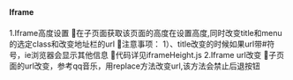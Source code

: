 ## 


#### Iframe

1.Iframe高度设置
在子页面获取该页面的高度在设置高度,同时改变title和menu的选定class和改变地址栏的url
注意事项：
1）、title改变的时候如果url带#符号，ie浏览器会显示其他信息
代码详见iframeHeight.js
2.Iframe url改变
子页面的url改变，参考qq音乐，用replace方法改变url,该方法会禁止后退按钮